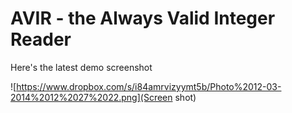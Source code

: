 AVIR - the Always Valid Integer Reader
======================================

Here's the latest demo screenshot

![https://www.dropbox.com/s/i84amrvizyymt5b/Photo%2012-03-2014%2012%2027%2022.png](Screen shot)
